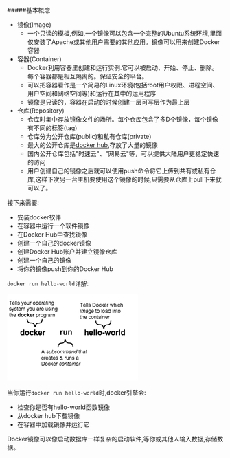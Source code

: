 #####基本概念

* 镜像(Image)
    - 一个只读的模板,例如,一个镜像可以包含一个完整的Ubuntu系统环境,里面仅安装了Apache或其他用户需要的其他应用。镜像可以用来创建Docker容器
* 容器(Container)
    - Docker利用容器里创建和运行实例.它可以被启动、开始、停止、删除。每个容器都是相互隔离的。保证安全的平台。
    - 可以把容器看作是一个简易的Linux环境(包括root用户权限、进程空间、用户空间和网络空间等)和运行在其中的运用程序
    - 镜像是只读的，容器在启动的时候创建一层可写层作为最上层
* 仓库(Repository)
    - 仓库时集中存放镜像文件的场所。每个仓库包含了多D个镜像，每个镜像有不同的标签(tag)
    - 仓库分为公开仓库(public)和私有仓库(private)
    - 最大的公开仓库是[docker hub](hub.docker.com),存放了大量的镜像
    - 国内公开仓库包括"时速云"、"网易云"等，可以提供大陆用户更稳定快速的访问
    - 用户创建自己的镜像之后就可以使用push命令将它上传到共有或私有仓库,这样下次另一台主机要使用这个镜像的时候,只需要从仓库上pull下来就可以了。

接下来需要:

* 安装docker软件
* 在容器中运行一个软件镜像
* 在Docker Hub中查找镜像
* 创建一个自己的docker镜像
* 创建Docker Hub账户并建立镜像仓库
* 创建一个自己的镜像
* 将你的镜像push到你的Docker Hub


`docker run hello-world`详解:

![](_images/container_explainer.png)

当你运行`docker run hello-world`时,docker引擎会:

* 检查你是否有hello-world函数镜像
* 从docker hub下载镜像
* 在容器中加载镜像并运行它

Docker镜像可以像启动数据库一样复杂的启动软件,等你或其他人输入数据,存储数据。
